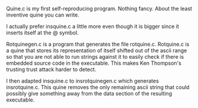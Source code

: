 Quine.c is my first self-reproducing program. Nothing fancy.
About the least inventive quine you can write.

I actually prefer insquine.c a little more even though it
is bigger since it inserts itself at the @ symbol.

Rotquinegen.c is a program that generates the
file rotquine.c. Rotquine.c is a quine that stores its
representation of itself shifted out of the ascii range
so that you are not able to run strings against it to
easily check if there is embedded source code in the
executable. This makes Ken Thompson's trusting trust
attack harder to detect.

I then adapted insquine.c to insrotquinegen.c which generates
insrotquine.c. This quine removes the only remaining ascii
string that could possibly give something away from the data
section of the resulting executable.
